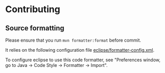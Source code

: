# Contributing

## Source formatting

Please ensure that you run `mvn formatter:format` before commit.

It relies on the following configuration file [eclipse/formatter-config.xml](eclipse/formatter-config.xml).

To configure eclipse to use this code formatter, see "Preferences window, go to Java -> Code Style -> Formatter -> Import".






